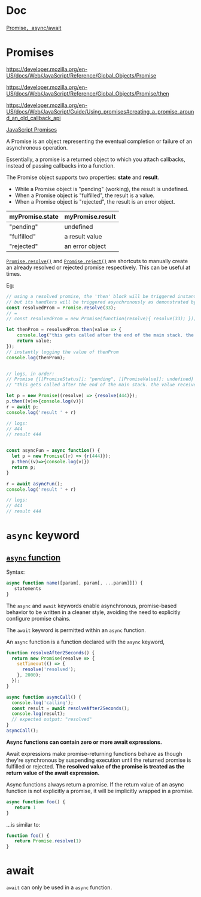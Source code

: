 # Doc

[Promise，async/await](https://zh.javascript.info/async)


# Promises
https://developer.mozilla.org/en-US/docs/Web/JavaScript/Reference/Global_Objects/Promise

https://developer.mozilla.org/en-US/docs/Web/JavaScript/Reference/Global_Objects/Promise/then

https://developer.mozilla.org/en-US/docs/Web/JavaScript/Guide/Using_promises#creating_a_promise_around_an_old_callback_api

[JavaScript Promises](https://www.w3schools.com/js/js_promise.asp)


A Promise is an object representing the eventual completion or failure of an asynchronous operation.

Essentially, a promise is a returned object to which you attach callbacks, instead of passing callbacks into a function.

The Promise object supports two properties: **state** and **result**.
* While a Promise object is "pending" (working), the result is undefined.
* When a Promise object is "fulfilled", the result is a value.
* When a Promise object is "rejected", the result is an error object.

|myPromise.state|myPromise.result|
|---------------|----------------|
|"pending"      |undefined       |
|"fulfilled"    |a result value  |
|"rejected"     |an error object |


[`Promise.resolve()`](https://developer.mozilla.org/en-US/docs/Web/JavaScript/Reference/Global_Objects/Promise/resolve) and [`Promise.reject()`](https://developer.mozilla.org/en-US/docs/Web/JavaScript/Reference/Global_Objects/Promise/reject) are shortcuts to manually create an already resolved or rejected promise respectively. This can be useful at times.

Eg:
``` js
// using a resolved promise, the 'then' block will be triggered instantly,
// but its handlers will be triggered asynchronously as demonstrated by the console.logs
const resolvedProm = Promise.resolve(33);
// =
// const resolvedProm = new Promise(function(resolve){ resolve(33); });

let thenProm = resolvedProm.then(value => {
    console.log("this gets called after the end of the main stack. the value received and returned is: " + value);
    return value;
});
// instantly logging the value of thenProm
console.log(thenProm);


// logs, in order:
// Promise {[[PromiseStatus]]: "pending", [[PromiseValue]]: undefined}
// "this gets called after the end of the main stack. the value received and returned is: 33"
```

```js
let p = new Promise((resolve) => {resolve(444)});
p.then((v)=>{console.log(v)})
r = await p;
console.log('result ' + r)

// logs:
// 444
// result 444


const asyncFun = async function() {
  let p = new Promise((r) => {r(444)});
  p.then((v)=>{console.log(v)})
  return p;
}

r = await asyncFun();
console.log('result ' + r)

// logs:
// 444
// result 444
```

# `async` keyword

## [`async` function](https://developer.mozilla.org/en-US/docs/Web/JavaScript/Reference/Statements/async_function#syntax)


Syntax:
```js
async function name([param[, param[, ...param]]]) {
   statements
}
```

The `async` and `await` keywords enable asynchronous, promise-based behavior to be written in a cleaner style, avoiding the need to explicitly configure promise chains.

The `await` keyword is permitted within an `async` function.

An `async` function is a function declared with the `async` keyword,

```js
function resolveAfter2Seconds() {
  return new Promise(resolve => {
    setTimeout(() => {
      resolve('resolved');
    }, 2000);
  });
}

async function asyncCall() {
  console.log('calling');
  const result = await resolveAfter2Seconds();
  console.log(result);
  // expected output: "resolved"
}
asyncCall();
```

**Async functions can contain zero or more await expressions.**

Await expressions make promise-returning functions behave as though they're synchronous by suspending execution until the returned promise is fulfilled or rejected. **The resolved value of the promise is treated as the return value of the await expression.**

Async functions always return a promise. If the return value of an async function is not explicitly a promise, it will be implicitly wrapped in a promise.

```js
async function foo() {
   return 1
}
```

...is similar to:

```js
function foo() {
   return Promise.resolve(1)
}
```



# await
`await` can only be used in a `async` function.
